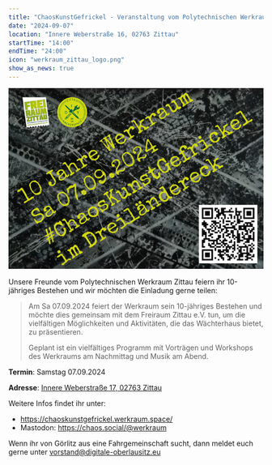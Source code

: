 ```yaml
---
title: "ChaosKunstGefrickel - Veranstaltung vom Polytechnischen Werkraum Zittau"
date: "2024-09-07"
location: "Innere Weberstraße 16, 02763 Zittau"
startTime: "14:00"
endTime: "24:00"
icon: "werkraum_zittau_logo.png"
show_as_news: true
---
```


<a href="https://chaoskunstgefrickel.werkraum.space/">
    <img alt="Veranstaltungsflyer (Hintergrund-Motiv: Maik Sobetzko/Nachbarladen)" src="../../images/2024-09-07-flyer-10-jahre-werkraum.png" />
</a>

Unsere Freunde vom Polytechnischen Werkraum Zittau feiern ihr 10-jähriges Bestehen und wir möchten die Einladung gerne
teilen:

> Am Sa 07.09.2024 feiert der Werkraum sein 10-jähriges Bestehen und möchte dies gemeinsam mit dem Freiraum Zittau e.V.
> tun, um die vielfältigen Möglichkeiten und Aktivitäten, die das Wächterhaus bietet, zu präsentieren.
>
> Geplant ist ein vielfältiges Programm mit Vorträgen und Workshops des Werkraums am Nachmittag und Musik am Abend.

**Termin**: Samstag 07.09.2024

**Adresse**:
[Innere Weberstraße 17, 02763 Zittau](https://www.openstreetmap.org/?mlat=50.89725&mlon=14.80431#map=19/50.89725/14.80431)

Weitere Infos findet ihr unter:

- https://chaoskunstgefrickel.werkraum.space/
- Mastodon: https://chaos.social/@werkraum

Wenn ihr von Görlitz aus eine Fahrgemeinschaft sucht, dann meldet euch gerne unter vorstand@digitale-oberlausitz.eu
